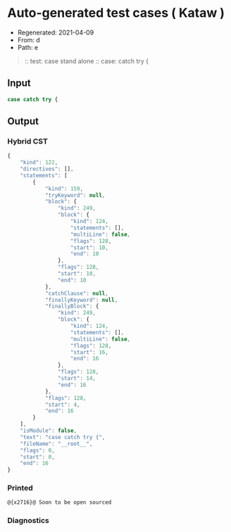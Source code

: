 # Auto-generated test cases ( Kataw )
- Regenerated: 2021-04-09
- From: d
- Path: e
> :: test: case stand alone
> :: case: catch try {
## Input

`````js
case catch try {
`````

## Output

### Hybrid CST

```javascript
{
    "kind": 122,
    "directives": [],
    "statements": [
        {
            "kind": 159,
            "tryKeyword": null,
            "block": {
                "kind": 249,
                "block": {
                    "kind": 124,
                    "statements": [],
                    "multiLine": false,
                    "flags": 128,
                    "start": 10,
                    "end": 10
                },
                "flags": 128,
                "start": 10,
                "end": 10
            },
            "catchClause": null,
            "finallyKeyword": null,
            "finallyBlock": {
                "kind": 249,
                "block": {
                    "kind": 124,
                    "statements": [],
                    "multiLine": false,
                    "flags": 128,
                    "start": 16,
                    "end": 16
                },
                "flags": 128,
                "start": 14,
                "end": 16
            },
            "flags": 128,
            "start": 4,
            "end": 16
        }
    ],
    "isModule": false,
    "text": "case catch try {",
    "fileName": "__root__",
    "flags": 0,
    "start": 0,
    "end": 16
}
```

### Printed

```javascript
@{x2716}@ Soon to be open sourced
```

### Diagnostics

```javascript

```

